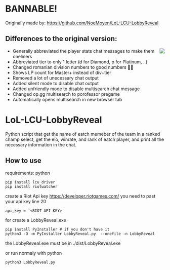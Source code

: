 # BANNABLE!

Originally made by:
https://github.com/NoeMoyen/LoL-LCU-LobbyReveal

## Differences to the original version:
<img src="https://i.imgur.com/Mqhic83.png" align="right"/>

* Generally abbreviated the player stats chat messages to make them oneliners
* Abbreviated tier to only 1 letter (d for Diamond, p for Platinum, ..)
* Changed romanian division numbers to good numbers 👍🏻
* Shows LP count for Master+ instead of div+tier
* Removed a lot of unecessary chat output
* Added silent mode to disable chat output
* Added unfriendly mode to disable multisearch chat message
* Changed op.gg multisearch to porofessor pregame
* Automatically opens multisearch in new browser tab

# LoL-LCU-LobbyReveal
Python script that get the name of eatch memeber of the team in a ranked champ select, get the elo, winrate, and rank of eatch player, and print all the necessary information in the chat. 

## How to use
requirements: python
```
pip install lcu_driver
pip install riotwatcher
```
create a Riot Api key
https://developer.riotgames.com/
you need to past your api key line 20
```
api_key = '<RIOT API KEY>'
```

for create a LobbyReveal.exe 
```
pip install PyInstaller # if you don't have it
python3 -O -m PyInstaller LobbyReveal.py  --onefile -n LobbyReveal
``` 
the LobbyReveal.exe must be in ./dist/LobbyReveal.exe

or run normaly with python
```
python3 LobbyReveal.py
```

